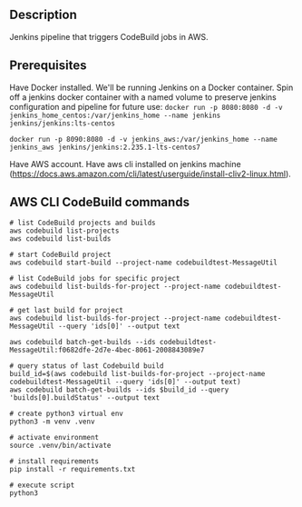 ## Description

Jenkins pipeline that triggers CodeBuild jobs in AWS.

## Prerequisites

Have Docker installed. We'll be running Jenkins on a Docker container.
Spin off a jenkins docker container with a named volume to preserve jenkins configuration and pipeline for future use:
```docker run -p 8080:8080 -d -v jenkins_home_centos:/var/jenkins_home --name jenkins jenkins/jenkins:lts-centos```

```docker run -p 8090:8080 -d -v jenkins_aws:/var/jenkins_home --name jenkins_aws jenkins/jenkins:2.235.1-lts-centos7```

Have AWS account.
Have aws cli installed on jenkins machine (https://docs.aws.amazon.com/cli/latest/userguide/install-cliv2-linux.html).

## AWS CLI CodeBuild commands

```
# list CodeBuild projects and builds
aws codebuild list-projects
aws codebuild list-builds

# start CodeBuild project
aws codebuild start-build --project-name codebuildtest-MessageUtil

# list CodeBuild jobs for specific project
aws codebuild list-builds-for-project --project-name codebuildtest-MessageUtil

# get last build for project
aws codebuild list-builds-for-project --project-name codebuildtest-MessageUtil --query 'ids[0]' --output text

aws codebuild batch-get-builds --ids codebuildtest-MessageUtil:f0682dfe-2d7e-4bec-8061-2008843089e7

# query status of last Codebuild build
build_id=$(aws codebuild list-builds-for-project --project-name codebuildtest-MessageUtil --query 'ids[0]' --output text)
aws codebuild batch-get-builds --ids $build_id --query 'builds[0].buildStatus' --output text
```


```
# create python3 virtual env
python3 -m venv .venv

# activate environment
source .venv/bin/activate

# install requirements
pip install -r requirements.txt

# execute script
python3 

```